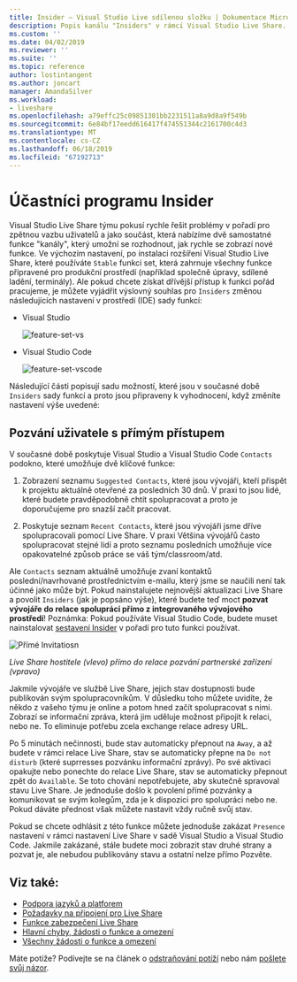 ```yaml
---
title: Insider – Visual Studio Live sdílenou složku | Dokumentace Microsoftu
description: Popis kanálu "Insiders" v rámci Visual Studio Live Share.
ms.custom: ''
ms.date: 04/02/2019
ms.reviewer: ''
ms.suite: ''
ms.topic: reference
author: lostintangent
ms.author: joncart
manager: AmandaSilver
ms.workload:
- liveshare
ms.openlocfilehash: a79effc25c09851301bb2231511a8a9d8a9f549b
ms.sourcegitcommit: 6e84bf17eedd616417f474551344c2161700c4d3
ms.translationtype: MT
ms.contentlocale: cs-CZ
ms.lasthandoff: 06/18/2019
ms.locfileid: "67192713"
---
```

<!--
Copyright © Microsoft Corporation
All rights reserved.
Creative Commons Attribution 4.0 License (International): https://creativecommons.org/licenses/by/4.0/legalcode
-->

# <a name="insiders"></a>Účastníci programu Insider

Visual Studio Live Share týmu pokusí rychle řešit problémy v pořadí pro zpětnou vazbu uživatelů a jako součást, která nabízíme dvě samostatné funkce "kanály", který umožní se rozhodnout, jak rychle se zobrazí nové funkce. Ve výchozím nastavení, po instalaci rozšíření Visual Studio Live Share, které používáte `Stable` funkci set, která zahrnuje všechny funkce připravené pro produkční prostředí (například společně úpravy, sdílené ladění, terminály). Ale pokud chcete získat dřívější přístup k funkci pořád pracujeme, je můžete vyjádřit výslovný souhlas pro `Insiders` změnou následujících nastavení v prostředí (IDE) sady funkcí:

* Visual Studio

    ![feature-set-vs](../media/feature-set-vs.png)

* Visual Studio Code 

    ![feature-set-vscode](../media/feature-set-vscode.png)

Následující části popisují sadu možností, které jsou v současné době `Insiders` sady funkcí a proto jsou připraveny k vyhodnocení, když změníte nastavení výše uvedené:

## <a name="direct-user-invitations"></a>Pozvání uživatele s přímým přístupem

V současné době poskytuje Visual Studio a Visual Studio Code `Contacts` podokno, které umožňuje dvě klíčové funkce:

1. Zobrazení seznamu `Suggested Contacts`, které jsou vývojáři, kteří přispět k projektu aktuálně otevřené za posledních 30 dnů. V praxi to jsou lidé, které budete pravděpodobně chtít spolupracovat a proto je doporučujeme pro snazší začít pracovat.

2. Poskytuje seznam `Recent Contacts`, které jsou vývojáři jsme dříve spolupracovali pomocí Live Share. V praxi Většina vývojářů často spolupracovat stejné lidí a proto seznamu posledních umožňuje více opakovatelné způsob práce se váš tým/classroom/atd.

Ale `Contacts` seznam aktuálně umožňuje zvaní kontaktů poslední/navrhované prostřednictvím e-mailu, který jsme se naučili není tak účinné jako může být. Pokud nainstalujete nejnovější aktualizaci Live Share a povolit `Insiders` (jak je popsáno výše), které budete teď moct **pozvat vývojáře do relace spolupráci přímo z integrovaného vývojového prostředí**! Poznámka: Pokud používáte Visual Studio Code, budete muset nainstalovat [sestavení Insider](https://code.visualstudio.com/insiders/) v pořadí pro tuto funkci používat.

![Přímé Invitatiosn](https://user-images.githubusercontent.com/116461/59691804-7ece0c00-9198-11e9-94fb-99ec89df91c9.gif)

<em>Live Share hostitele (vlevo) přímo do relace pozvání partnerské zařízení (vpravo)</em>

Jakmile vývojáře ve službě Live Share, jejich stav dostupnosti bude publikován svým spolupracovníkům. V důsledku toho můžete uvidíte, že někdo z vašeho týmu je online a potom hned začít spolupracovat s nimi. Zobrazí se informační zpráva, která jim uděluje možnost připojit k relaci, nebo ne. To eliminuje potřebu zcela exchange relace adresy URL.

Po 5 minutách nečinnosti, bude stav automaticky přepnout na `Away`, a až budete v rámci relace Live Share, stav se automaticky přepne na `Do not disturb` (které suprresses pozvánku informační zprávy). Po své aktivaci opakujte nebo ponechte do relace Live Share, stav se automaticky přepnout zpět do `Available`. Se toto chování nepotřebujete, aby skutečně spravoval stavu Live Share. Je jednoduše došlo k povolení přímé pozvánky a komunikovat se svým kolegům, zda je k dispozici pro spolupráci nebo ne. Pokud dáváte přednost však můžete nastavit vždy ručně svůj stav.

Pokud se chcete odhlásit z této funkce můžete jednoduše zakázat `Presence` nastavení v rámci nastavení Live Share v sadě Visual Studio a Visual Studio Code. Jakmile zakázané, stále budete moci zobrazit stav druhé strany a pozvat je, ale nebudou publikovány stavu a ostatní nelze přímo Pozvěte.

## <a name="see-also"></a>Viz také:

- [Podpora jazyků a platforem](platform-support.md)
- [Požadavky na připojení pro Live Share](connectivity.md)
- [Funkce zabezpečení Live Share](security.md)
- [Hlavní chyby, žádosti o funkce a omezení](https://aka.ms/vsls-issues)
- [Všechny žádosti o funkce a omezení](https://aka.ms/vsls-feature-requests)

Máte potíže? Podívejte se na článek o [odstraňování potíží](../troubleshooting.md) nebo nám [pošlete svůj názor](../support.md).
